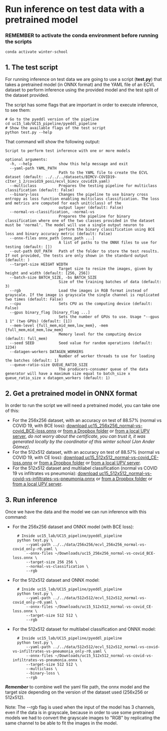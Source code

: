 # Run inference on test data with a pretrained model

### REMEMBER to activate the conda environment before running the scripts

    conda activate winter-school

## 1. The test script
For running inference on test data we are going to use a script (**test.py**) that takes a pretrained model (in ONNX format) and the YAML file
of an ECVL dataset to perform inference using the provided model and the test split of the dataset provided.

The script has some flags that are important in order to execute inference, to see them:

    # Go to the pyeddl version of the pipeline
    cd uc15_lab/UC15_pipeline/pyeddl_pipeline
    # Show the available flags of the test script
    python test.py --help

That command will show the following output:

    Script to perform test inference with one or more models

    optional arguments:
      -h, --help            show this help message and exit
      --yaml-path YAML_PATH
                            Path to the YAML file to create the ECVL dataset (default: ../../../datasets/BIMCV-COVID19-cIter_1_2/covid19_posi/ecvl_bimcv_covid19.yaml)
      --multiclass          Prepares the testing pipeline for multiclass classification (default: False)
      --binary-loss         Changes the pipeline to use binary cross entropy as loss function enabling multiclass classification. The loss and metrics are computed for each unit(class) of the
                            output layer (default: False)
      --normal-vs-classification, -normal-vs
                            Prepares the pipeline for binary classification where one of the two classes provided in the dataset must be 'normal'. The model will use a single output neuron to
                            perform the binary classification using BCE loss and binary accuracy metric (default: False)
      --onnx-files onnx_path [onnx_path ...]
                            A list of paths to the ONNX files to use for testing (default: [])
      --out-path OUT_PATH   Path of the folder to store the test results. If not provided, the tests are only shown in the standard output (default: )
      --target-size HEIGHT WIDTH
                            Target size to resize the images, given by height and width (default: [256, 256])
      --batch-size BATCH_SIZE, -bs BATCH_SIZE
                            Size of the training batches of data (default: 3)
      --rgb                 Load the images in RGB format instead of grayscale. If the image is grayscale the single channel is replicated two times (default: False)
      --cpu                 Sets CPU as the computing device (default: False)
      --gpus binary_flag [binary_flag ...]
                            Sets the number of GPUs to use. Usage "--gpus 1 1" (two GPUs) (default: [1])
      --mem-level {full_mem,mid_mem,low_mem}, -mem {full_mem,mid_mem,low_mem}
                            Memory level for the computing device (default: full_mem)
      --seed SEED           Seed value for random operations (default: 1234)
      --datagen-workers DATAGEN_WORKERS
                            Number of worker threads to use for loading the batches (default: 1)
      --queue-ratio-size QUEUE_RATIO_SIZE
                            The producers-consumer queue of the data generator will have a maximum size equal to batch_size x queue_ratio_size x datagen_workers (default: 1)

## 2. Get a pretrained model in ONNX format
In order to run the script we will need a pretrained model, you can take one of this:
- For the 256x256 dataset, with an accuracy on test of 88.57% (normal vs COVID 19, with BCE loss):
  [download uc15_256x256_normal-vs-covid_BCE-loss.onnx](https://upvedues-my.sharepoint.com/:u:/g/personal/salcarpo_upv_edu_es/ERjdPkf8_89Oh0wADBdC-jwB6mHbgzoztiwGdtefnlAsJw?e=3N1SpM)
  or [from a Dropbox folder](https://www.dropbox.com/sh/vqdewy1ocqpkiu4/AADklYzBxelzFXT2TApJNyFia/uc15_256x256_normal-vs-covid_BCE-loss.onnx?dl=0)
  or [from a local UPV server](https://clocalprog.dsic.upv.es/winter-school/data/uc15_256x256_normal-vs-covid_BCE-loss.onnx),
  _do not worry about the certificate, you can trust it, it was generated locally by the coordinator of this winter school (Jon Ander G&oacute;mez)_.
- For the 512x512 dataset, with an accuracy on test of 88.57% (normal vs COVID 19, with CE loss): [download uc15_512x512_normal-vs-covid_CE-loss.onnx](https://upvedues-my.sharepoint.com/:u:/g/personal/salcarpo_upv_edu_es/EaLfcNGvMlFElO9Ml0-GI2UBxLxG5nOLVRBPgZe7F8S9rA?e=zMhyDj)
  or [from a Dropbox folder](https://www.dropbox.com/sh/vqdewy1ocqpkiu4/AACcx-9w5YB9X744BkzXqsKLa/uc15_512x512_normal-vs-covid_CE-loss.onnx?dl=0)
  or [from a local UPV server](https://clocalprog.dsic.upv.es/winter-school/data/uc15_512x512_normal-vs-covid_CE-loss.onnx).
- For the 512x512 dataset and multilabel classification (normal vs COVID 19 vs infiltrates vs pneumonia): [download uc15_512x512_normal-vs-covid-vs-infiltrates-vs-pneumonia.onnx](https://upvedues-my.sharepoint.com/:u:/g/personal/salcarpo_upv_edu_es/EWaFqI3auQlGuTIqhM-9lSEBkjq9_h0XFplSfakXBDX7fw?e=WDeAhb)
  or [from a Dropbox folder](https://www.dropbox.com/sh/vqdewy1ocqpkiu4/AACMbtb2pFLT6nXUSX01_mYNa/uc15_512x512_normal-vs-covid-vs-infiltrates-vs-pneumonia.onnx?dl=0)
  or [from a local UPV server](https://clocalprog.dsic.upv.es/winter-school/data/uc15_512x512_normal-vs-covid-vs-infiltrates-vs-pneumonia.onnx).

## 3. Run inference
Once we have the data and the model we can run inference with this command:
- For the 256x256 dataset and ONNX model (with BCE loss):

        # Inside uc15_lab/UC15_pipeline/pyeddl_pipeline
        python test.py \
            --yaml-path ../../data/256x256/ecvl_256x256_normal-vs-covid_only-r0.yaml \
            --onnx-files ~/Downloads/uc15_256x256_normal-vs-covid_BCE-loss.onnx \
            --target-size 256 256 \
            --normal-vs-classification \
            --rgb
        
- For the 512x512 dataset and ONNX model:

        # Inside uc15_lab/UC15_pipeline/pyeddl_pipeline
        python test.py \
            --yaml-path ../../data/512x512/ecvl_512x512_normal-vs-covid_only-r0.yaml \
            --onnx-files ~/Downloads/uc15_512x512_normal-vs-covid_CE-loss.onnx \
            --target-size 512 512 \
            --rgb

- For the 512x512 dataset for multilabel classification and ONNX model:

        # Inside uc15_lab/UC15_pipeline/pyeddl_pipeline
        python test.py \
            --yaml-path ../../data/512x512/ecvl_512x512_normal-vs-covid-vs-infiltrates-vs-pneumonia_only-r0.yaml \
            --onnx-files ~/Downloads/uc15_512x512_normal-vs-covid-vs-infiltrates-vs-pneumonia.onnx \
            --target-size 512 512 \
            --multiclass \
            --binary-loss \
            --rgb

***Remember*** to combine well the yaml file path, the onnx model and the target size depending on the version of the dataset used (256x256 or 512x512).

Note: The --rgb flag is used when the input of the model has 3 channels, even if the data is in grayscale, because in order to use some pretrained models
we had to convert the grayscale images to "RGB" by replicating the same channel to be able to fit the images in the model.
